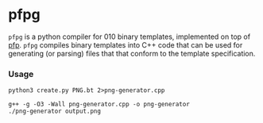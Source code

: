 # pfpg

`pfpg` is a python compiler for 010 binary templates, implemented on top of [pfp](https://github.com/d0c-s4vage/pfp).
`pfpg` compiles binary templates into C++ code that can be used for generating (or parsing) files that that conform to the template specification.



### Usage

```
python3 create.py PNG.bt 2>png-generator.cpp
```

```
g++ -g -O3 -Wall png-generator.cpp -o png-generator
./png-generator output.png
```

